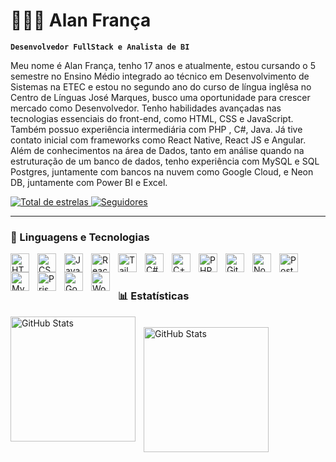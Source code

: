 # 👨🏻‍💻 Alan França

**`Desenvolvedor FullStack e Analista de BI`**

Meu nome é Alan França, tenho 17 anos e atualmente, estou cursando o 5 semestre no Ensino Médio integrado ao técnico em Desenvolvimento de Sistemas na ETEC e estou no segundo ano do curso de língua inglêsa no Centro de Línguas José Marques, busco uma oportunidade para crescer mercado como Desenvolvedor. Tenho habilidades avançadas nas tecnologias essenciais do front-end, como HTML, CSS e JavaScript. Também possuo experiência intermediária com PHP , C#, Java. Já tive contato inicial com frameworks como React Native, React JS e Angular. Além de conhecimentos na área de Dados, tanto em análise quando na estruturação de um banco de dados, tenho experiência com MySQL e SQL Postgres, juntamente com bancos na nuvem como Google Cloud, e Neon DB, juntamente com Power BI e Excel.

<p align="left"> 
    <a href="https://github.com/Larissakich?tab=repositories&sort=stargazers">
        <img 
            alt="Total de estrelas" 
            title="Total de estrelas GitHub" 
            src="https://custom-icon-badges.demolab.com/github/stars/Alan-Franca?color=55960c&style=for-the-badge&labelColor=488207&logo=star&label=estrelas"
        />
    </a>
    <a href="https://github.com/Larissakich?tab=followers">
        <img 
            alt="Seguidores" 
            title="Me siga no GitHub" 
            src="https://custom-icon-badges.demolab.com/github/followers/Alan-Franca?color=236ad3&labelColor=1155ba&style=for-the-badge&logo=github&label=Seguidores&logoColor=white"
        />
    </a>
</p>

---

### 🤖 Linguagens e Tecnologias
<p>
  <img 
    align="left" 
    alt="HTML"
    title="HTML" 
    width="30px" 
    style="padding-right: 10px;" 
    src="https://cdn.jsdelivr.net/gh/devicons/devicon@latest/icons/html5/html5-original.svg" 
/>
<img 
    align="left" 
    alt="CSS" 
    title="CSS"
    width="30px" 
    style="padding-right: 10px;" 
    src="https://cdn.jsdelivr.net/gh/devicons/devicon@latest/icons/css3/css3-original.svg" 
/>
<img 
    align="left" 
    alt="JavaScript" 
    title="JavaScript"
    width="30px" 
    style="padding-right: 10px;" 
    src="https://cdn.jsdelivr.net/gh/devicons/devicon@latest/icons/javascript/javascript-original.svg" 
/>
<img 
    align="left" 
    alt="React"
    title="React" 
    width="30px" 
    style="padding-right: 10px;" 
    src="https://cdn.jsdelivr.net/gh/devicons/devicon@latest/icons/react/react-original.svg" 
/>
<img 
    align="left" 
    alt="Tailwind CSS" 
    title="Tailwind CSS"
    width="30px" 
    style="padding-right: 10px;" 
    src="https://cdn.jsdelivr.net/gh/devicons/devicon@latest/icons/tailwindcss/tailwindcss-original.svg" 
/>
<img
    align="left"
    alt="C#"
    title="C#"
    width="30px"
    style="padding-right: 10px;"
    src="https://cdn.jsdelivr.net/gh/devicons/devicon@latest/icons/csharp/csharp-original.svg"
/>
<img
    align="left"
    alt="C++"
    title="C++"
    width="30px"
    style="padding-right: 10px;"
    src="https://cdn.jsdelivr.net/gh/devicons/devicon@latest/icons/cplusplus/cplusplus-original.svg"
/>             
<img 
    align="left" 
    alt="PHP" 
    title="PHP"
    width="30px" 
    style="padding-right: 10px;" 
    src="https://cdn.jsdelivr.net/gh/devicons/devicon@latest/icons/php/php-original.svg" 
/>
<img 
    align="left" 
    alt="Git" 
    title="Git"
    width="30px" 
    style="padding-right: 10px;" 
    src="https://cdn.jsdelivr.net/gh/devicons/devicon@latest/icons/git/git-original.svg" 
/>
<img
    align="left" 
    alt="NodeJS" 
    title="NodeJS"
    width="30px" 
    style="padding-right: 10px;"
    src="https://cdn.jsdelivr.net/gh/devicons/devicon@latest/icons/nodejs/nodejs-original-wordmark.svg"
/>
<img
    align="left" 
    alt="PostgreSQL" 
    title="PostgreSQL"
    width="30px" 
    style="padding-right: 10px;"
    src="https://cdn.jsdelivr.net/gh/devicons/devicon@latest/icons/postgresql/postgresql-original.svg"
/>         
<img
    align="left" 
    alt="MySQL" 
    title="MySQL"
    width="30px" 
    style="padding-right: 10px;"
    src="https://cdn.jsdelivr.net/gh/devicons/devicon@latest/icons/mysql/mysql-original-wordmark.svg"
/>
<img
    align="left" 
    alt="Prisma" 
    title="Prisma"
    width="30px" 
    style="padding-right: 10px;"
    src="https://cdn.jsdelivr.net/gh/devicons/devicon@latest/icons/prisma/prisma-original-wordmark.svg"
/>                   
<img
    align="left" 
    alt="Google Cloud" 
    title="Google Cloud"
    width="30px" 
    style="padding-right: 10px;" 
    src="https://cdn.jsdelivr.net/gh/devicons/devicon@latest/icons/googlecloud/googlecloud-original.svg"
/>
<img
    align="left" 
    alt="Wordpress" 
    title="Wordpress"
    width="30px" 
    style="padding-right: 10px;" 
    src="https://cdn.jsdelivr.net/gh/devicons/devicon@latest/icons/wordpress/wordpress-plain.svg"
/>  
</p>               

<br/>
<br/>

### 📊 Estatísticas

<p>
  <img 
    align="left" 
    alt="GitHub Stats" 
    height="200" 
    style="padding-right: 10px;" 
    src="https://github-readme-stats.vercel.app/api?username=Alan-Franca&show_icons=true&theme=tokyonight&include_all_commits=true&locale=pt-br" 
  />
<br/>
<img 
    align="left" 
    alt="GitHub Stats" 
    height="200"
    style="padding-right: 10px;" 
    src="https://github-readme-stats.vercel.app/api/top-langs/?username=Alan-Franca&theme=tokyonight&layout=compact&custom_title=Tecnologias&langs_count=9" 
  />
</p>
